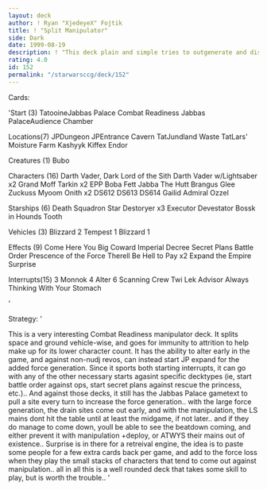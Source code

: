```yaml
---
layout: deck
author: ! Ryan "XjedeyeX" Fojtik
title: ! "Split Manipulator"
side: Dark
date: 1999-08-19
description: ! "This deck plain and simple tries to outgenerate and disrupt the opponent while maintaining the ability to battle effectively everywhere.. the large number of recycling interrupts and characters give it a lot of flexibility and the ability to start differe"
rating: 4.0
id: 152
permalink: "/starwarsccg/deck/152"
---
```

Cards: 

'Start (3)
TatooineJabbas Palace
Combat Readiness
Jabbas PalaceAudience Chamber

Locations(7)
JPDungeon
JPEntrance Cavern
TatJundland Waste
TatLars' Moisture Farm
Kashyyk
Kiffex
Endor

Creatures (1)
Bubo

Characters (16)
Darth Vader, Dark Lord of the Sith
Darth Vader w/Lightsaber x2
Grand Moff Tarkin x2
EPP Boba Fett
Jabba The Hutt
Brangus Glee
Zuckuss
Myoom Onith x2
DS612
DS613
DS614
Gailid
Admiral Ozzel

Starships (6)
Death Squadron Star Destoryer x3
Executor
Devestator
Bossk in Hounds Tooth

Vehicles (3)
Blizzard 2
Tempest 1
Blizzard 1

Effects (9)
Come Here You Big Coward
Imperial Decree
Secret Plans
Battle Order
Prescence of the Force
Therell Be Hell to Pay x2
Expand the Empire
Surprise

Interrupts(15)
3 Monnok
4 Alter
6 Scanning Crew
Twi Lek Advisor
Always Thinking With Your Stomach

'

Strategy: '

This is a very interesting Combat Readiness manipulator deck. It splits space and ground vehicle-wise, and goes for immunity to attrition to help make up for its lower character count. It has the ability to alter early in the game, and against non-nudj revos, can instead start JP expand for the added force generation. Since  it sports both starting interrupts, it can go with any of the other necessary starts agasint specific decktypes (ie, start battle order against ops, start secret plans against rescue the princess, etc.).. And against those decks, it still has the Jabbas Palace gametext to pull a site every turn to increase the force generation.. with the large force generation, the drain sites come out early, and with the manipulation, the LS mains dont hit the table until at least the midgame, if not later..  and if they do manage to come down, youll be able to see the beatdown coming, and either prevent it with manipulation +deploy, or ATWYS their mains out of existence.. Surprise is in there for a retreival engine, the idea is to paste some people for a few extra cards back per game, and add to the force loss when they play the small stacks of characters that tend to come out against manipulation.. all in all this is a well rounded deck that takes some skill to play, but is worth the trouble.. '
